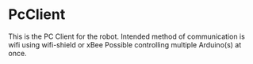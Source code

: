 # PcClient
This is the PC Client for the robot.
Intended method of communication is wifi using wifi-shield or xBee 
Possible controlling multiple Arduino(s) at once.
